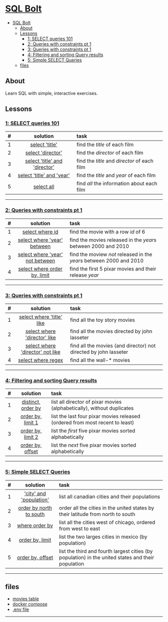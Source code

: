 # [SQL Bolt](https://sqlbolt.com)

- [SQL Bolt](#sql-bolt)
  - [About](#about)
  - [Lessons](#lessons)
    - [1: SELECT queries 101](#1-select-queries-101)
    - [2: Queries with constraints pt 1](#2-queries-with-constraints-pt-1)
    - [3: Queries with constraints pt 1](#3-queries-with-constraints-pt-1)
    - [4: Filtering and sorting Query results](#4-filtering-and-sorting-query-results)
    - [5: Simple SELECT Queries](#5-simple-select-queries)
  - [files](#files)

## About
Learn SQL with simple, interactive exercises.

## Lessons
### [1: SELECT queries 101](https://sqlbolt.com/lesson/select_queries_introduction)

#|solution|task
:-:|:-:|:--
1|[select 'title'](./solution/ex01/task01_01.sql)|find the *title* of each film
2|[select 'director'](./solution/ex01/task01_02.sql)|find the *director* of each film
3|[select 'title' and 'director'](./solution/ex01/task01_03.sql)|find the *title* and *director* of each film
4|[select 'title' and 'year'](./solution/ex01/task01_04.sql)|find the *title* and *year* of each film
5|[select all](./solution/ex01/task01_05.sql)|find *all* the information about each film
<hr/>

### [2: Queries with constraints pt 1](https://sqlbolt.com/lesson/select_queries_with_constraints)

#|solution|task
:-:|:-:|:--
1|[select where id](./solution/ex02/task02_01.sql)|find the movie with a row *id* of 6
2|[select where 'year' between](./solution/ex02/task02_02.sql)|find the movies released in the *year*s between 2000 and 2010
3|[select where 'year' not between](./solution/ex02/task02_03.sql)|find the moview *not* released in the *year*s between 2000 and 2010
4|[select where order by, limit](./solution/ex02/task02_04.sql)|find the first 5 pixar movies and their release *year*
<hr/>

### [3: Queries with constraints pt 1](https://sqlbolt.com/lesson/select_queries_with_constraints)

#|solution|task
:-:|:-:|:--
1|[select where 'title' like](./solution/ex03/task03_01.sql)|find all the toy story movies
2|[select where 'director' like](./solution/ex03/task03_02.sql)|find all the movies directed by john lasseter
3|[select where 'director' not like](./solution/ex03/task03_03.sql)|find all the movies (and director) not directed by john lasseter
4|[select where regex](./solution/ex03/task03_04.sql)|find all the wall-\* movies
<hr/>

### [4: Filtering and sorting Query results](https://sqlbolt.com/lesson/filtering_sorting_query_results)

#|solution|task
:-:|:-:|:--
1|[distinct, order by](./solution/ex04/task04_01.sql)|list all director of pixar movies (alphabetically), without duplicates
2|[order by, limit 1](./solution/ex04/task04_02.sql)|list the last four pixar movies released (ordered from most recent to least)
3|[order by, limit 2](./solution/ex04/task04_03.sql)|list the *first* five pixar movies sorted alphabetically
4|[order by, offset](./solution/ex04/task04_04.sql)|list the *next* five pixar movies sorted alphabetically
<hr/>

### [5: Simple SELECT Queries](https://sqlbolt.com/lesson/select_queries_review)

#|solution|task
:-:|:-:|:--
1|['city' and 'population'](./solution/ex05/task05_01.sql)|list all canadian cities and their populations
2|[order by north to south](./solution/ex05/task05_02.sql)|order all the cities in the united states by their latitude from north to south
3|[where order by](./solution/ex05/task05_03.sql)|list all the cities west of chicago, ordered from west to east
4|[order by, limit](./solution/ex05/task05_04.sql)|list the two larges cities in mexico (by population)
5|[order by, offset](./solution/ex05/task05_05.sql)|list the third and fourth largest cities (by population) in the united states and their population
<hr/>

<!--

### [: ](https://sqlbolt.com/lesson/)

#|solution|task
:-:|:-:|:--
1|[](./solution/ex00/task00_01.sql)|
<hr/>
-->

## files
- [movies table](./db/init/init.sql)
- [docker compose](./db/docker-compose.yml)
- [.env file](./db/.env)
<hr/>

